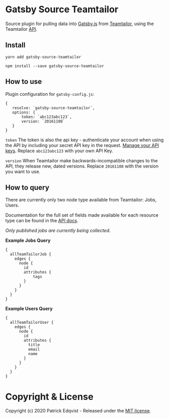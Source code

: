 # Gatsby Source Teamtailor
Source plugin for pulling data into [Gatsby.js](https://www.gatsbyjs.org/) from [Teamtailor](https://www.teamtailor.com/), using the Teamtailor [API](https://docs.teamtailor.com/).


## Install

`yarn add gatsby-source-teamtailor`    

`npm install --save gatsby-source-teamtailor`

## How to use

Plugin configuration for `gatsby-config.js`:

```
{
   resolve: `gatsby-source-teamtailor`,
   options: {
       token: `abc123abc123`,
       version: `20161108`
   }
}
```

`token`
The token is also the api key - authenticate your account when using the API by including your secret API key in the request. [Manage your API keys](https://www.teamtailor.com/app/settings/integrations/api_keys). Replace `abc123abc123` with your own API Key.

`version`
When Teamtailor make backwards-incompatible changes to the API, they release new, dated versions. Replace `20161108` with the version you want to use.


## How to query

There are currently only two node type available from Teamtailor: Jobs, Users.

Documentation for the full set of fields made available for each resource type can be
found in the [API docs](https://docs.teamtailor.com/).

*Only published jobs are currently being collected.*

**Example Jobs Query**

```
{
  allTeamTailorJob {
    edges {
      node {
        id
        attributes {
            tags
        }
      }
    }
  }
}
```

**Example Users Query**

```
{
  allTeamTailorUser {
    edges {
      node {
        id
        attributes {
          title
          email
          name
        }
      }
    }
  }
}
```



# Copyright & License

Copyright (c) 2020 Patrick Edqvist - Released under the [MIT license](LICENSE).
